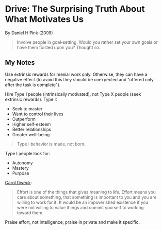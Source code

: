 # Drive: The Surprising Truth About What Motivates Us

By Daniel H Pink (2009)

> Involve people in goal-setting. Would you rather set your own goals or have them foisted upon you? Thought so.

## My Notes

Use extrinsic rewards for menial work only. Otherwise, they can have a negative effect (to avoid this they should be unexpected and "offered only after the task is complete").

Hire Type I people (intrinsically motivated), not Type X people (seek extrinsic rewards). Type I:

- Seek to master
- Want to control their lives
- Outperform
- Higher self-esteem
- Better relationships
- Greater well-being

> Type I behavior is made, not born.

Type I people look for:

- Autonomy
- Mastery
- Purpose

[Carol Dweck](../productivity/mindset.md):

> Effort is one of the things that gives meaning to life. Effort means you care about something, that something is important to you and you are willing to work for it. It would be an impoverished existence if you were not willing to value things and commit yourself to working toward them.

Praise effort, not intelligence; praise in private and make it specific.